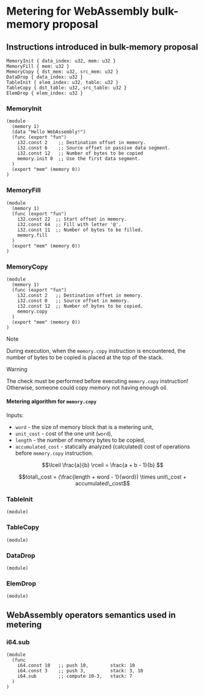 # Metering for WebAssembly bulk-memory proposal

## Instructions introduced in bulk-memory proposal

```text
MemoryInit { data_index: u32, mem: u32 }
MemoryFill { mem: u32 }
MemoryCopy { dst_mem: u32, src_mem: u32 }
DataDrop { data_index: u32 }
TableInit { elem_index: u32, table: u32 }
TableCopy { dst_table: u32, src_table: u32 }
ElemDrop { elem_index: u32 }
```

### MemoryInit

```webassembly
(module
  (memory 1)
  (data "Hello WebAssembly!")
  (func (export "fun")
    i32.const 2    ;; Destination offset in memory.
    i32.const 6    ;; Source offset in passive data segment.
    i32.const 12   ;; Number of bytes to be copied
    memory.init 0  ;; Use the first data segment.
  )
  (export "mem" (memory 0))
)
```

### MemoryFill

```webassembly
(module
  (memory 1)
  (func (export "fun")
    i32.const 22  ;; Start offset in memory.
    i32.const 64  ;; Fill with letter '@'.
    i32.const 11  ;; Number of bytes to be filled.
    memory.fill
  )
  (export "mem" (memory 0))
)
```

### MemoryCopy

```webassembly
(module
  (memory 1)
  (func (export "fun")
    i32.const 2   ;; Destination offset in memory.
    i32.const 0   ;; Source offset in memory.
    i32.const 12  ;; Number of bytes to be copied.
    memory.copy
  )
  (export "mem" (memory 0))
)
```

> [!NOTE]  
> During execution, when the `memory.copy` instruction is encountered,
> the number of bytes to be copied is placed at the top of the stack. 

> [!WARNING]  
> The check must be performed before executing `memory.copy` instruction!
> Otherwise, someone could copy memory not having enough oil. 

#### Metering algorithm for `memory.copy`

Inputs:

- `word` - the size of memory block that is a metering unit,
- `unit_cost` - cost of the one unit (`word`),
- `length` - the number of memory bytes to be copied,
- `accumulated_cost` - statically analyzed (calculated) cost of operations before `memory.copy` instruction.

```math
\lceil \frac{a}{b} \rceil = \frac{a + b - 1}{b} 
```

```math
total\_cost = (\frac{length + word - 1}{word}) \times unit\_cost + accumulated\_cost
```

### TableInit

```webassembly
(module)
```

### TableCopy

```webassembly
(module)
```

### DataDrop

```webassembly
(module)
```

### ElemDrop

```webassembly
(module)
```

## WebAssembly operators semantics used in metering

### i64.sub

```webassembly
(module
  (func
    i64.const 10   ;; push 10,        stack: 10
    i64.const 3    ;; push 3,         stack: 3, 10 
    i64.sub        ;; compute 10-3,   stack: 7 
  )
)
```

